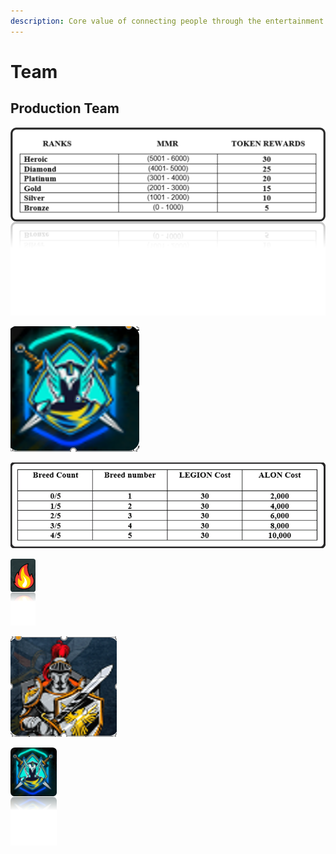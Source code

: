 ```yaml
---
description: Core value of connecting people through the entertainment universe
---
```


# Team

## Production Team

![](<.gitbook/assets/image (2).png>)

![](<.gitbook/assets/image (9).png>)

![](<.gitbook/assets/image (3).png>)

![](<.gitbook/assets/image (1).png>)

![](<.gitbook/assets/image (10).png>)

![](<.gitbook/assets/image (11).png>)
